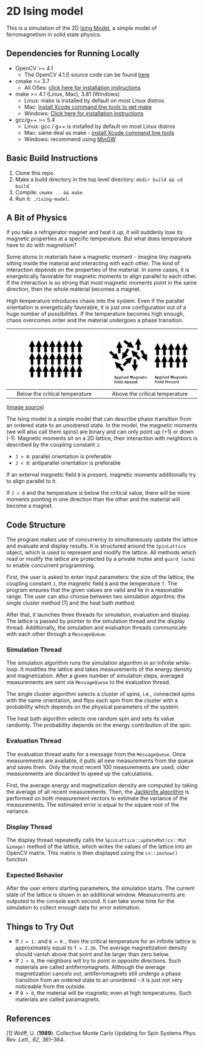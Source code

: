 # 2D Ising model

This is a simulation of the 2D [Ising Model](https://en.wikipedia.org/wiki/Ising_model), a simple model of ferromagnetism in solid state physics.

## Dependencies for Running Locally
* OpenCV >= 4.1
  * The OpenCV 4.1.0 source code can be found [here](https://github.com/opencv/opencv/tree/4.1.0)
* cmake >= 3.7
  * All OSes: [click here for installation instructions](https://cmake.org/install/)
* make >= 4.1 (Linux, Mac), 3.81 (Windows)
  * Linux: make is installed by default on most Linux distros
  * Mac: [install Xcode command line tools to get make](https://developer.apple.com/xcode/features/)
  * Windows: [Click here for installation instructions](http://gnuwin32.sourceforge.net/packages/make.htm)
* gcc/g++ >= 5.4
  * Linux: gcc / g++ is installed by default on most Linux distros
  * Mac: same deal as make - [install Xcode command line tools](https://developer.apple.com/xcode/features/)
  * Windows: recommend using [MinGW](http://www.mingw.org/)

## Basic Build Instructions

1. Clone this repo.
2. Make a build directory in the top level directory: `mkdir build && cd build`
3. Compile: `cmake .. && make`
4. Run it: `./ising-model`.

## A Bit of Physics

If you take a refrigerator magnet and heat it up, it will suddenly lose its magnetic properties at a specific temperature. But what does temperature have to do with magnetism? 

Some atoms in materials have a magnetic moment - imagine tiny magnets sitting inside the material and interacting with each other. The kind of interaction depends on the properties of the material. In some cases, it is energetically favorable for magnetic moments to align parallel to each other. If the interaction is so strong that most magnetic moments point in the same direction, then the whole material becomes a magnet. 

High temperature introduces chaos into the system. Even if the parallel orientation is energetically favorable, it is just one configuration out of a huge number of possibilities. If the temperature becomes high enough, chaos overcomes order and the material undergoes a phase transition.
 
| <img src="ferromagnet.png" width="300"/> | <img src="paramagnet.png" width="300"/> |
|:---: |:---:|
| Below the critical temperature | Above the critical temperature  | 

([image source](https://en.wikipedia.org/wiki/Curie_temperature))

The Ising model is a simple model that can describe phase transition from an ordered state
to an unodrered state. In the model, the magnetic moments (we will also call them spins) are binary and can only point up (+1) or down (-1). Magnetic moments sit on a 2D lattice, their interaction with neighbors is described by the coupling constant `J`. 

* `J > 0`: parallel orientation is preferable
* `J < 0`: antiparallel orientation is preferable

If an external magnetic field `B` is present, magnetic moments additionally try to align parallel to it. 

If `J > 0` and the temperature is below the critical value, there will be more moments pointing in one direction than the other and the material will become a magnet. 


## Code Structure

The program makes use of concurrency to simultaneously update the lattice and evaluate and display results. It is structured around the `SpinLattice` object, which is used to represent and modify the lattice. All methods which read or modify the lattice are protected by a private mutex and `guard_lock`s to enable concurrent programming.

First, the user is asked to enter input parameters: the size of the lattice, the coupling constant `J`, the magnetic field `B` and the temperature `T`. The program ensures that the given values are valid and lie in a reasonable range. The user can also choose between two simulation algoritms: the single cluster method [1] and the heat bath method.

After that, it launches three threads for simulation, evaluation and display. The lattice is passed by pointer to the simulation thread and the display thread. Additionally, the simulation and evaluation threads communicate with each other through a `MessageQueue`. 

### Simulation Thread

The simulation algorithm runs the simulation algorithm in an infinite while-loop. It modifies the lattice and takes measurements of the energy density and magnetization. After a given number of simulation steps, averaged measurements are sent via `MessageQueue` to the evaluation thread. 

The single cluster algorithm selects a cluster of spins, i.e., connected spins with the same orientation, and flips each spin from the cluster with a probability which depends on the physical parameters of the system. 

The heat bath algorithm selects one random spin and sets its value randomly. The probability depends on the energy contribution of the spin.

### Evaluation Thread

The evaluation thread waits for a message from the `MessageQueue`. Once measurements are available, it pulls all new measurements from the queue and saves them. Only the most recent 100 measurements are used, older measurements are discarded to speed up the calculations.

First, the average energy and magnetization density are computed by taking the average of all recent measurements. Then, the [Jackknife algorithm](https://en.wikipedia.org/wiki/Jackknife_resampling) is performed on both measurement vectors to estimate the variance of the measurements. The estimated error is equal to the square root of the variance. 

### Display Thread

The display thread repeatedly calls the `SpinLattice::updateMat(cv::Mat &image)` method of the lattice, which writes the values of the lattice into an OpenCV matrix. This matrix is then displayed using the `cv::imshow()` function.

### Expected Behavior

After the user enters starting parameters, the simulation starts. The current state of the lattice is shown in an additional window. Measuruments are outputed to the console each second. It can take some time for the simulation to collect enough data for error estimation. 

## Things to Try Out

* If `J = 1.` and `B = 0.`, then the critical temperature for an infinite lattice is approximately equal to `T = 2.26`. The average magnetization density should vanish above that point and be larger than zero below. 
* If `J < 0`, the neighbors will try to point in opposite directions. Such materials are called antiferromagnets. Although the average magnetization cancels out, antiferromagnets still undergo a phase transition from an ordered state to an unordered - it is just not very noticeable from the outside.
* If `B > 0`, the material will be magnetic even at high temperatures. Such materials are called paramagnets.

## References

[1] Wolff, U. (**1989**). Collective Monte Carlo Updating for Spin Systems _Phys. Rev. Lett., 62,_ 361–364.
